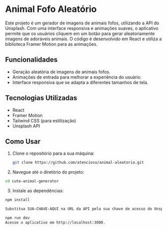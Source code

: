 # Animal Fofo Aleatório

Este projeto é um gerador de imagens de animais fofos, utilizando a API do Unsplash. Com uma interface responsiva e animações suaves, o aplicativo permite que os usuários cliquem em um botão para gerar aleatoriamente imagens de adoráveis animais. O código é desenvolvido em React e utiliza a biblioteca Framer Motion para as animações.

## Funcionalidades

- Geração aleatória de imagens de animais fofos.
- Animações de entrada para melhorar a experiência do usuário.
- Interface responsiva que se adapta a diferentes tamanhos de tela.

## Tecnologias Utilizadas

- React
- Framer Motion
- Tailwind CSS (para estilização)
- Unsplash API

## Como Usar

1. Clone o repositório para a sua máquina:
   ```bash
   git clone https://github.com/atencioso/animal-aleatorio.git
   ```

2. Navegue até o diretório do projeto:

```bash
cd cute-animal-generator
```

3. Instale as dependências:
```bash
npm install
```

```bash
Substitua SUA-CHAVE-AQUI na URL da API pela sua chave de acesso do Unsplash.
```

```bash
npm run dev
Acesse o aplicativo em http://localhost:3000.
```
